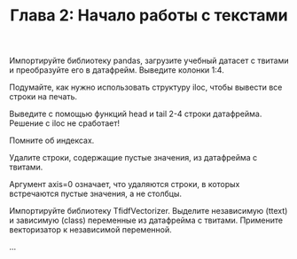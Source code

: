 ﻿---
title: 'Глава 2: Начало работы с текстами'
description:
  'Разберемся, как устроены данные.'
prev: /chapter1
next: /chapter3
type: chapter
id: 2
---

<exercise id="1" title="Первый взгляд на данные" type="slides">

<slides source="chapter2_01_theory">
</slides>

</exercise>

<exercise id="2" title="Загрузка и просмотр датасета">

Импортируйте библиотеку pandas, загрузите учебный датасет с твитами и преобразуйте его в датафрейм.
Выведите колонки 1:4.

<codeblock id="02_02">

Подумайте, как нужно использовать структуру iloc, чтобы вывести все строки на печать.

</codeblock>

</exercise>

<exercise id="3" title="Вывод строк датасета">

Выведите с помощью функций head и tail 2-4 строки датафрейма.
Решение с iloc не сработает!

<codeblock id="02_03">

Помните об индексах.

</codeblock>

</exercise>

<exercise id="4" title="Удаление пустых данных">

Удалите строки, содержащие пустые значения, из датафрейма с твитами.

<codeblock id="02_04">

Аргумент axis=0 означает, что удаляются строки, в которых встречаются пустые значения, а не столбцы.

</codeblock>

</exercise>

<exercise id="5" title="Создание независимой и зависимой переменных">
Импортируйте библиотеку TfidfVectorizer.
Выделите независимую (ttext) и зависимую (class) переменные из датафрейма с твитами.
Примените векторизатор к независимой переменной.

<codeblock id="02_05">

...

</codeblock>

</exercise>